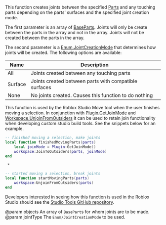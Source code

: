 This function creates joints between the specified [Parts](https://developer.roblox.com/api-reference/class/BasePart) and any touching parts depending on the parts' surfaces and the specified joint creation mode.

The first parameter is an array of [BaseParts](https://developer.roblox.com/api-reference/class/BasePart). Joints will only be create between the parts in the array and not in the array. Joints will not be created between the parts in the array.

The second parameter is a [Enum.JointCreationMode](https://developer.roblox.com/search#stq=JointCreationMode) that determines how joints will be created. The following options are available:

| Name | Description |
| --- | --- |
| All | Joints created between any touching parts |
| Surface | Joints created between parts with compatible surfaces |
| None | No joints created. Causes this function to do nothing |

This function is used by the Roblox Studio Move tool when the user finishes moving a selection. In conjunction with [Plugin.GetJoinMode](https://developer.roblox.com/api-reference/function/Plugin/GetJoinMode) and [Workspace.UnjoinFromOutsiders](https://developer.roblox.com/api-reference/function/Workspace/UnjoinFromOutsiders) it can be used to retain join functionality when developing custom studio build tools. See the snippets below for an example.

```lua
-- finished moving a selection, make joints
local function finishedMovingParts(parts)
	local joinMode = Plugin:GetJoinMode()
	workspace:JoinToOutsiders(parts, joinMode)
end
```
	 *
```lua
-- started moving a selection, break joints
local function startMovingParts(parts)
	workspace:UnjoinFromOutsiders(parts)
end
```

Developers interested in seeing how this function is used in the Roblox Studio should see the [Studio Tools GitHub repository][1].

[1]: https://github.com/Roblox/Studio-Tools
@param objects An array of `BasePart`s for whom joints are to be made.
@param jointType The `Enum/JointCreationMode` to be used.